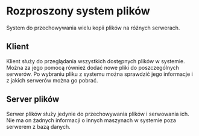 # Rozproszony system plików

System do przechowywania wielu kopii plików na różnych serwerach.

## Klient 

Klient służy do przeglądania wszystkich dostępnych plików w systemie.
Można za jego pomocą również dodać nowe pliki do poszczególnych serwerów. 
Po wybraniu pliku z systemu można sprawdzić jego informacje i z jakich serwerów można go
pobrać.

## Server plików

Serwer plików służy jedynie do przechowywania plików i serwowania ich.
Nie ma on żadnych informacji o innych maszynach w systemie poza serwerem z bazą danych.